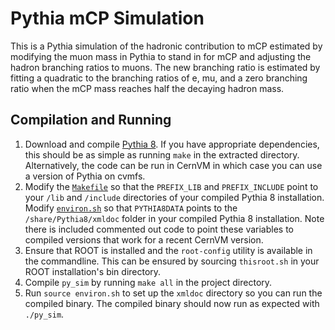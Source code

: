 Pythia mCP Simulation
=====================
This is a Pythia simulation of the hadronic contribution to mCP estimated by modifying the muon mass in Pythia to stand in for mCP and adjusting the hadron branching ratios to muons. The new branching ratio is estimated by fitting a quadratic to the branching ratios of e, mu, and a zero branching ratio when the mCP mass reaches half the decaying hadron mass.

Compilation and Running
-----------------------
1. Download and compile [Pythia 8](http://home.thep.lu.se/~torbjorn/Pythia.html). If you have appropriate dependencies, this should be as simple as running `make` in the extracted directory. Alternatively, the code can be run in CernVM in which case you can use a version of Pythia on cvmfs.
2. Modify the [`Makefile`](../master/Makefile) so that the `PREFIX_LIB` and `PREFIX_INCLUDE` point to your `/lib` and `/include` directories of your compiled Pythia 8 installation. Modify [`environ.sh`](../master/environ.sh) so that `PYTHIA8DATA` points to the `/share/Pythia8/xmldoc` folder in your compiled Pythia 8 installation. Note there is included commented out code to point these variables to compiled versions that work for a recent CernVM version.
3. Ensure that ROOT is installed and the `root-config` utility is available in the commandline. This can be ensured by sourcing `thisroot.sh` in your ROOT installation's bin directory.
4. Compile `py_sim` by running `make all` in the project directory.
5. Run `source environ.sh` to set up the `xmldoc` directory so you can run the compiled binary. The compiled binary should now run as expected with `./py_sim`.
